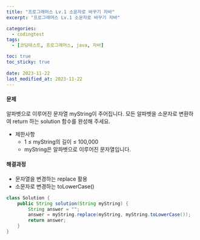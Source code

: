 ```yaml
---
title: "프로그래머스 Lv.1 소문자로 바꾸기 자바"
excerpt: "프로그래머스 Lv.1 소문자로 바꾸기 자바"

categories:
  - codingtest
tags:
  - [코딩테스트, 프로그래머스, java, 자바]

toc: true
toc_sticky: true
 
date: 2023-11-22
last_modified_at: 2023-11-22
---
```


#### 문제
알파벳으로 이루어진 문자열 myString이 주어집니다. 모든 알파벳을 소문자로 변환하여 return 하는 solution 함수를 완성해 주세요.

* 제한사항
  * 1 ≤ myString의 길이 ≤ 100,000
  * myString은 알파벳으로 이루어진 문자열입니다.

#### 해결과정
- 문자열을 변경하는 replace 활용
- 소문자로 변경하는 toLowerCase()  

```java
class Solution {
    public String solution(String myString) {
        String answer = "";
        answer = myString.replace(myString, myString.toLowerCase());
        return answer;
    }
}
```